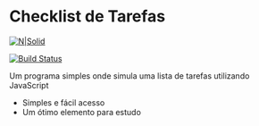 # Checklist de Tarefas

[![N|Solid](https://cldup.com/dTxpPi9lDf.thumb.png)](https://github.com/JulCzar)

[![Build Status](https://snyk.io/test/github/dwyl/hapi-auth-jwt2/badge.svg?targetFile=package.json)](https://travis-ci.org/joemccann/dillinger)

Um programa simples onde simula uma lista de tarefas utilizando JavaScript

- Simples e fácil acesso
- Um ótimo elemento para estudo
